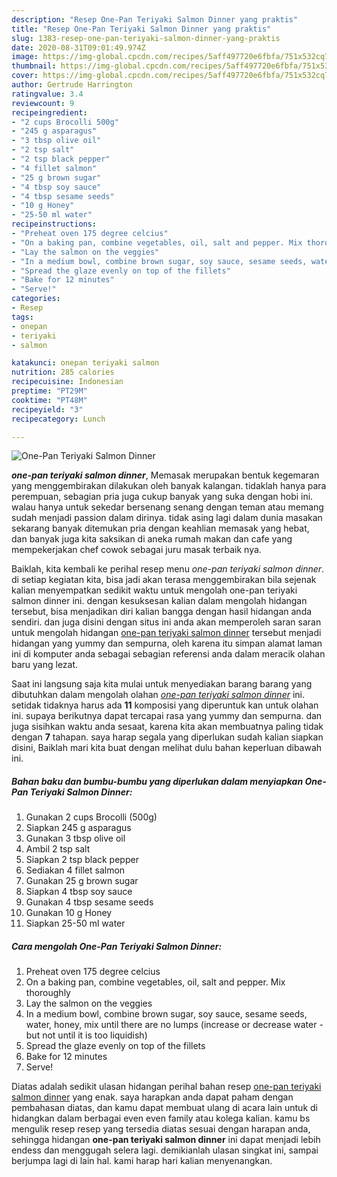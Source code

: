 ```yaml
---
description: "Resep One-Pan Teriyaki Salmon Dinner yang praktis"
title: "Resep One-Pan Teriyaki Salmon Dinner yang praktis"
slug: 1383-resep-one-pan-teriyaki-salmon-dinner-yang-praktis
date: 2020-08-31T09:01:49.974Z
image: https://img-global.cpcdn.com/recipes/5aff497720e6fbfa/751x532cq70/one-pan-teriyaki-salmon-dinner-foto-resep-utama.jpg
thumbnail: https://img-global.cpcdn.com/recipes/5aff497720e6fbfa/751x532cq70/one-pan-teriyaki-salmon-dinner-foto-resep-utama.jpg
cover: https://img-global.cpcdn.com/recipes/5aff497720e6fbfa/751x532cq70/one-pan-teriyaki-salmon-dinner-foto-resep-utama.jpg
author: Gertrude Harrington
ratingvalue: 3.4
reviewcount: 9
recipeingredient:
- "2 cups Brocolli 500g"
- "245 g asparagus"
- "3 tbsp olive oil"
- "2 tsp salt"
- "2 tsp black pepper"
- "4 fillet salmon"
- "25 g brown sugar"
- "4 tbsp soy sauce"
- "4 tbsp sesame seeds"
- "10 g Honey"
- "25-50 ml water"
recipeinstructions:
- "Preheat oven 175 degree celcius"
- "On a baking pan, combine vegetables, oil, salt and pepper. Mix thoroughly"
- "Lay the salmon on the veggies"
- "In a medium bowl, combine brown sugar, soy sauce, sesame seeds, water, honey, mix until there are no lumps (increase or decrease water - but not until it is too liquidish)"
- "Spread the glaze evenly on top of the fillets"
- "Bake for 12 minutes"
- "Serve!"
categories:
- Resep
tags:
- onepan
- teriyaki
- salmon

katakunci: onepan teriyaki salmon 
nutrition: 285 calories
recipecuisine: Indonesian
preptime: "PT29M"
cooktime: "PT48M"
recipeyield: "3"
recipecategory: Lunch

---
```



![One-Pan Teriyaki Salmon Dinner](https://img-global.cpcdn.com/recipes/5aff497720e6fbfa/751x532cq70/one-pan-teriyaki-salmon-dinner-foto-resep-utama.jpg)

<b><i>one-pan teriyaki salmon dinner</i></b>, Memasak merupakan bentuk kegemaran yang menggembirakan dilakukan oleh banyak kalangan. tidaklah hanya para perempuan, sebagian pria juga cukup banyak yang suka dengan hobi ini. walau hanya untuk sekedar bersenang senang dengan teman atau memang sudah menjadi passion dalam dirinya. tidak asing lagi dalam dunia masakan sekarang banyak ditemukan pria dengan keahlian memasak yang hebat, dan banyak juga kita saksikan di aneka rumah makan dan cafe yang mempekerjakan chef cowok sebagai juru masak terbaik nya.

Baiklah, kita kembali ke perihal resep menu <i>one-pan teriyaki salmon dinner</i>. di setiap kegiatan kita, bisa jadi akan terasa menggembirakan bila sejenak kalian menyempatkan sedikit waktu untuk mengolah one-pan teriyaki salmon dinner ini. dengan kesuksesan kalian dalam mengolah hidangan tersebut, bisa menjadikan diri kalian bangga dengan hasil hidangan anda sendiri. dan juga disini dengan situs ini anda akan memperoleh saran saran untuk mengolah hidangan <u>one-pan teriyaki salmon dinner</u> tersebut menjadi hidangan yang yummy dan sempurna, oleh karena itu simpan alamat laman ini di komputer anda sebagai sebagian referensi anda dalam meracik olahan baru yang lezat.




Saat ini langsung saja kita mulai untuk menyediakan barang barang yang dibutuhkan dalam mengolah olahan <u><i>one-pan teriyaki salmon dinner</i></u> ini. setidak tidaknya harus ada <b>11</b> komposisi yang diperuntuk kan untuk olahan ini. supaya berikutnya dapat tercapai rasa yang yummy dan sempurna. dan juga sisihkan waktu anda sesaat, karena kita akan membuatnya paling tidak dengan <b>7</b> tahapan. saya harap segala yang diperlukan sudah kalian siapkan disini, Baiklah mari kita buat dengan melihat dulu bahan keperluan dibawah ini.

<!--inarticleads1-->

##### Bahan baku dan bumbu-bumbu yang diperlukan dalam menyiapkan One-Pan Teriyaki Salmon Dinner:

1. Gunakan 2 cups Brocolli (500g)
1. Siapkan 245 g asparagus
1. Gunakan 3 tbsp olive oil
1. Ambil 2 tsp salt
1. Siapkan 2 tsp black pepper
1. Sediakan 4 fillet salmon
1. Gunakan 25 g brown sugar
1. Siapkan 4 tbsp soy sauce
1. Gunakan 4 tbsp sesame seeds
1. Gunakan 10 g Honey
1. Siapkan 25-50 ml water




<!--inarticleads2-->

##### Cara mengolah One-Pan Teriyaki Salmon Dinner:

1. Preheat oven 175 degree celcius
1. On a baking pan, combine vegetables, oil, salt and pepper. Mix thoroughly
1. Lay the salmon on the veggies
1. In a medium bowl, combine brown sugar, soy sauce, sesame seeds, water, honey, mix until there are no lumps (increase or decrease water - but not until it is too liquidish)
1. Spread the glaze evenly on top of the fillets
1. Bake for 12 minutes
1. Serve!




Diatas adalah sedikit ulasan hidangan perihal bahan resep <u>one-pan teriyaki salmon dinner</u> yang enak. saya harapkan anda dapat paham dengan pembahasan diatas, dan kamu dapat membuat ulang di acara lain untuk di hidangkan dalam berbagai even even family atau kolega kalian. kamu bs mengulik resep resep yang tersedia diatas sesuai dengan harapan anda, sehingga hidangan <b>one-pan teriyaki salmon dinner</b> ini dapat menjadi lebih endess dan menggugah selera lagi. demikianlah ulasan singkat ini, sampai berjumpa lagi di lain hal. kami harap hari kalian menyenangkan.
